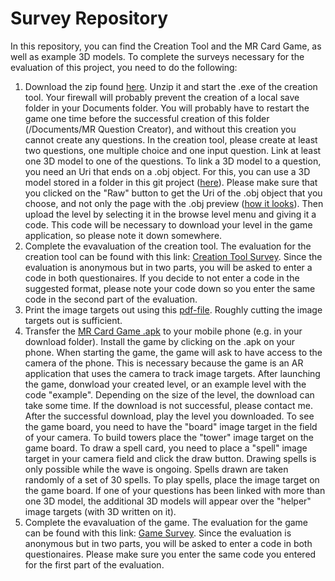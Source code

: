 # Survey Repository
In this repository, you can find the Creation Tool and the MR Card Game, as well as example 3D models.
To complete the surveys necessary for the evaluation of this project, you need to do the following:

1. Download the zip found [here](https://github.com/AnPerret/ExampleModelObjects/tree/main/Question%20Creator). Unzip it and start the .exe of the creation tool. Your firewall will probably prevent the creation of a local save folder in your Documents folder. You will probably have to restart the game one time before the successful creation of this folder (/Documents/MR Question Creator), and without this creation you cannot create any questions. In the creation tool, please create at least two questions, one multiple choice and one input question. Link at least one 3D model to one of the questions. To link a 3D model to a question, you need an Uri that ends on a .obj object. For this, you can use a 3D model stored in a folder in this git project ([here](https://github.com/AnPerret/ExampleModelObjects/tree/main/Example%20Models)). Please make sure that you clicked on the "Raw" button to get the Uri of the .obj object that you choose, and not only the page with the .obj preview ([how it looks](https://raw.githubusercontent.com/AnPerret/ExampleModelObjects/main/Example%20Models/Cube.obj)). Then upload the level by selecting it in the browse level menu and giving it a code. This code will be necessary to download your level in the game application, so please note it down somewhere.
2. Complete the evavaluation of the creation tool. The evaluation for the creation tool can be found with this link: [Creation Tool Survey](https://mr-card-game.limesurvey.net/719814?newtest=Y&lang=en). Since the evaluation is anonymous but in two parts, you will be asked to enter a code in both questionaires. If you decide to not enter a code in the suggested format, please note your code down so you enter the same code in the second part of the evaluation.
3. Print the image targets out using this [pdf-file](https://github.com/AnPerret/ExampleModelObjects/tree/main/Image%20Targets). Roughly cutting the image targets out is sufficient.
4. Transfer the [MR Card Game .apk](https://github.com/AnPerret/ExampleModelObjects/tree/main/MR%20Card%20Game) to your mobile phone (e.g. in your download folder). Install the game by clicking on the .apk on your phone. When starting the game, the game will ask to have access to the camera of the phone. This is necessary because the game is an AR application that uses the camera to track image targets. After launching the game, donwload your created level, or an example level with the code "example". Depending on the size of the level, the download can take some time. If the download is not successful, please contact me. After the successful download, play the level you downloaded. To see the game board, you need to have the "board" image target in the field of your camera. To build towers place the "tower" image target on the game board. To draw a spell card, you need to place a "spell" image target in your camera field and click the draw button. Drawing spells is only possible while the wave is ongoing. Spells drawn are taken randomly of a set of 30 spells. To play spells, place the image target on the game board.
If one of your questions has been linked with more than one 3D model, the additional 3D models will appear over the "helper" image targets (with 3D written on it).
5. Complete the evavaluation of the game. The evaluation for the game can be found with this link: [Game Survey](https://mr-card-game.limesurvey.net/914298?newtest=Y&lang=en). Since the evaluation is anonymous but in two parts, you will be asked to enter a code in both questionaires. Please make sure you enter the same code you entered for the first part of the evaluation.
